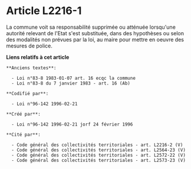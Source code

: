# Article L2216-1

La commune voit sa responsabilité supprimée ou atténuée lorsqu'une autorité relevant de l'Etat s'est substituée, dans des
hypothèses ou selon des modalités non prévues par la loi, au maire pour mettre en oeuvre des mesures de police.

**Liens relatifs à cet article**

	**Anciens textes**:

	  - Loi n°83-8 1983-01-07 art. 16 ecqc la commune
	  - Loi n°83-8 du 7 janvier 1983 - art. 16 (Ab)

	**Codifié par**:

	  - Loi n°96-142 1996-02-21

	**Créé par**:

	  - Loi n°96-142 1996-02-21 jorf 24 février 1996

	**Cité par**:

	  - Code général des collectivités territoriales - art. L2216-2 (V)
	  - Code général des collectivités territoriales - art. L2564-23 (V)
	  - Code général des collectivités territoriales - art. L2572-22 (V)
	  - Code général des collectivités territoriales - art. L2573-23 (V)
